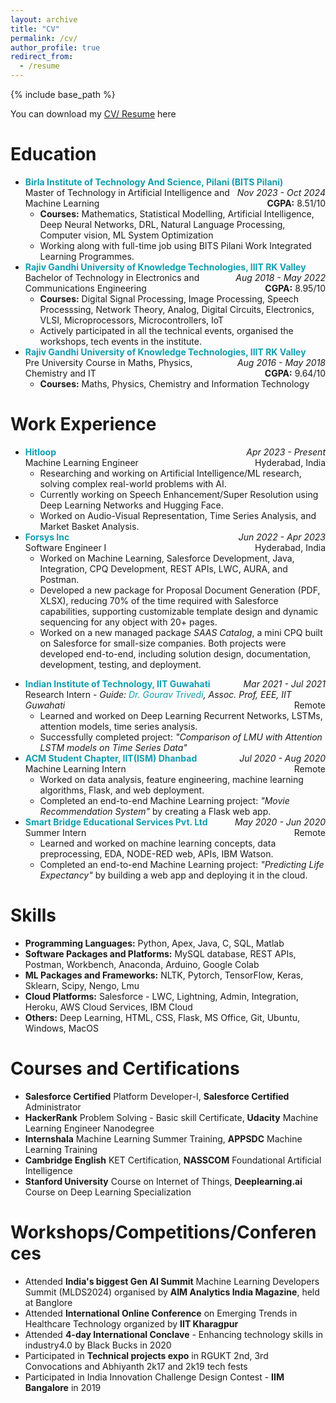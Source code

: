```yaml
---
layout: archive
title: "CV"
permalink: /cv/
author_profile: true
redirect_from:
  - /resume
---
```


{% include base_path %}

  <p>You can download my <a href="https://www.bits-pilani.ac.in/" >CV/ Resume</a> here</p>

  <h1 id="education">Education</h1>
  
  <ul>
    <li>
      <strong><a href="https://www.bits-pilani.ac.in/" style="color: rgb(16, 158, 176); text-decoration: none;">Birla Institute of Technology And Science, Pilani (BITS Pilani)</a></strong> <span style="float: right;  font-style: italic;">Nov 2023 - Oct 2024</span><br>
      Master of Technology in Artificial Intelligence and Machine Learning<span style="float: right;"><strong>CGPA:</strong> 8.51/10</span>
      <br>
      <ul>
        <li><strong>Courses:</strong> Mathematics, Statistical Modelling, Artificial Intelligence, Deep Neural Networks, DRL, Natural Language Processing, Computer vision, ML System Optimization</li>
        <li>Working along with full-time job using BITS Pilani Work Integrated Learning Programmes.</li>
      </ul>
    </li>
    
  <li>
      <strong><a href="https://www.rguktrkv.ac.in/" style="color: rgb(16, 158, 176); text-decoration: none;">Rajiv Gandhi University of Knowledge Technologies, IIIT RK Valley</strong></a><span style="float: right;  font-style: italic;">Aug 2018 - May 2022</span><br>
      Bachelor of Technology in Electronics and Communications Engineering<span style="float: right;"><strong>CGPA:</strong> 8.95/10</span><br>
      <ul>
        <li><strong>Courses:</strong> Digital Signal Processing, Image Processing, Speech Processsing, Network Theory, Analog, Digital Circuits, Electronics, VLSI, Microprocessors, Microcontrollers, IoT</li>
        <li>Actively participated in all the technical events, organised the workshops, tech events in the institute.</li>
      </ul>
    </li>
    
  <li>
      <strong><a href="https://www.rguktrkv.ac.in/" style="color: rgb(16, 158, 176); text-decoration: none;">Rajiv Gandhi University of Knowledge Technologies, IIIT RK Valley</strong></a> <span style="float: right;  font-style: italic;">Aug 2016 - May 2018</span><br>
      Pre University Course in Maths, Physics, Chemistry and IT<span style="float: right;"><strong>CGPA:</strong> 9.64/10</span><br>
      <ul>
        <li><strong>Courses:</strong> Maths, Physics, Chemistry and Information Technology</li>
      </ul>
    </li>
  </ul>

  <h1 id="work-experience">Work Experience</h1>
    <ul>
        <li>
            <strong><a href="https://www.hitloop.it/" style="color: rgb(16, 158, 176); text-decoration: none;">Hitloop</a></strong> 
            <span style="float: right; font-style: italic;">Apr 2023 - Present</span><br>
            Machine Learning Engineer <span style="float: right;">Hyderabad, India</span><br>
            <ul>
                <li>Researching and working on Artificial Intelligence/ML research, solving complex real-world problems with AI.</li>
                <li>Currently working on Speech Enhancement/Super Resolution using Deep Learning Networks and Hugging Face.</li>
                <li>Worked on Audio-Visual Representation, Time Series Analysis, and Market Basket Analysis.</li>
            </ul>
        </li>
      
  <li>
            <strong><a href="https://www.forsysinc.com/" style="color: rgb(16, 158, 176); text-decoration: none;">Forsys Inc</a></strong> 
            <span style="float: right; font-style: italic;">Jun 2022 - Apr 2023</span><br>
            Software Engineer I <span style="float: right;">Hyderabad, India</span><br>
            <ul>
                <li>Worked on Machine Learning, Salesforce Development, Java, Integration, CPQ Development, REST APIs, LWC, AURA, and Postman.</li>
                <li>Developed a new package for Proposal Document Generation (PDF, XLSX), reducing 70% of the time required with Salesforce capabilities, supporting customizable template design and dynamic sequencing for any object with 20+ pages.</li>
                <li>Worked on a new managed package <em>SAAS Catalog</em>, a mini CPQ built on Salesforce for small-size companies. Both projects were developed end-to-end, including solution design, documentation, development, testing, and deployment.</li>
            </ul>
        </li>
    </ul>
    
   <ul>
        <li>
            <strong><a href="https://www.iitg.ac.in/" style="color: rgb(16, 158, 176); text-decoration: none;">Indian Institute of Technology, IIT Guwahati</a></strong> 
            <span style="float: right; font-style: italic;">Mar 2021 - Jul 2021</span><br>
            Research Intern - <em>Guide: <a href="https://www.iitg.ac.in/eee/faculty_profile.php?name=grt" style="color: rgb(16, 158, 176); text-decoration: none;"> Dr. Gourav Trivedi</a>, Assoc. Prof, EEE, IIT Guwahati</em><span style="float: right;">Remote</span><br>
            <ul>
                <li>Learned and worked on Deep Learning Recurrent Networks, LSTMs, attention models, time series analysis.</li>
                <li>Successfully completed project: <em>"Comparison of LMU with Attention LSTM models on Time Series Data"</em></li>
            </ul>
        </li>
        
  <li>
            <strong><a href="https://iitism.acm.org/" style="color: rgb(16, 158, 176); text-decoration: none;">ACM Student Chapter, IIT(ISM) Dhanbad</a></strong> 
            <span style="float: right; font-style: italic;">Jul 2020 - Aug 2020</span><br>
            Machine Learning Intern<span style="float: right;">Remote</span><br>
            <ul>
                <li>Worked on data analysis, feature engineering, machine learning algorithms, Flask, and web deployment.</li>
                <li>Completed an end-to-end Machine Learning project: <em>"Movie Recommendation System"</em> by creating a Flask web app.</li>
            </ul>
        </li>
        
  <li>
            <strong><a href="https://www.thesmartbridge.com/" style="color: rgb(16, 158, 176); text-decoration: none;">Smart Bridge Educational Services Pvt. Ltd</a></strong> 
            <span style="float: right; font-style: italic;">May 2020 - Jun 2020</span><br>
            Summer Intern<span style="float: right;">Remote</span><br>
            <ul>
                <li>Learned and worked on machine learning concepts, data preprocessing, EDA, NODE-RED web, APIs, IBM Watson.</li>
                <li>Completed an end-to-end Machine Learning project: <em>"Predicting Life Expectancy"</em> by building a web app and deploying it in the cloud.</li>
            </ul>
        </li>
    </ul>
    
<h1 id="skills">Skills</h1>
    <ul>
        <li><strong>Programming Languages:</strong> Python, Apex, Java, C, SQL, Matlab</li>
        <li><strong>Software Packages and Platforms:</strong> MySQL database, REST APIs, Postman, Workbench, Anaconda, Arduino, Google Colab</li>
        <li><strong>ML Packages and Frameworks:</strong> NLTK, Pytorch, TensorFlow, Keras, Sklearn, Scipy, Nengo, Lmu</li>
        <li><strong>Cloud Platforms:</strong> Salesforce - LWC, Lightning, Admin, Integration, Heroku, AWS Cloud Services, IBM Cloud</li>
        <li><strong>Others:</strong> Deep Learning, HTML, CSS, Flask, MS Office, Git, Ubuntu, Windows, MacOS</li>
    </ul>

<h1 id="courses-certifications">Courses and Certifications</h1>
<ul>
  <li><strong>Salesforce Certified</strong> Platform Developer-I, <strong>Salesforce Certified</strong> Administrator</li>
  <li><strong>HackerRank</strong> Problem Solving - Basic skill Certificate, <strong>Udacity</strong> Machine Learning Engineer Nanodegree</li>
  <li><strong>Internshala</strong> Machine Learning Summer Training, <strong>APPSDC</strong> Machine Learning Training</li>
  <li><strong>Cambridge English</strong> KET Certification, <strong>NASSCOM</strong> Foundational Artificial Intelligence</li>
  <li><strong>Stanford University</strong> Course on Internet of Things, <strong>Deeplearning.ai</strong> Course on Deep Learning Specialization</li>
</ul>

<h1 id="workshops-conferences">Workshops/Competitions/Conferences</h1>
<ul>
  <li>Attended <strong>India's biggest Gen AI Summit</strong> Machine Learning Developers Summit (MLDS2024) organised by <strong>AIM Analytics India Magazine</strong>, held at Banglore</li>
  <li>Attended <strong>International Online Conference</strong> on Emerging Trends in Healthcare Technology organized by <strong>IIT Kharagpur</strong></li>
  <li>Attended <strong>4-day International Conclave</strong> - Enhancing technology skills in industry4.0 by Black Bucks in 2020</li>
  <li>Participated in <strong>Technical projects expo</strong> in RGUKT 2nd, 3rd Convocations and Abhiyanth 2k17 and 2k19 tech fests</li>
  <li>Participated in India Innovation Challenge Design Contest - <strong>IIM Bangalore</strong> in 2019</li>
</ul>

